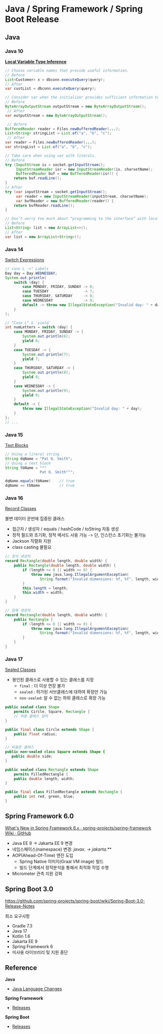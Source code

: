 # Java / Spring Framework / Spring Boot Release

## Java

### Java 10

**[Local Variable Type Inference](https://openjdk.org/projects/amber/guides/lvti-style-guide)** 

```java
// Choose variable names that provide useful information.
// Before
List<Customer> x = dbconn.executeQuery(query);
// After
var custList = dbconn.executeQuery(query); 
```

```java
// Consider var when the initializer provides sufficient information to the reader.
// Before
ByteArrayOutputStream outputStream = new ByteArrayOutputStream();
 // After
var outputStream = new ByteArrayOutputStream();

 // Before
BufferedReader reader = Files.newBufferedReader(...);
List<String> stringList = List.of("a", "b", "c");
 // After
var reader = Files.newBufferedReader(...);
var stringList = List.of("a", "b", "c");
```

```java
// Take care when using var with literals.
// Before
try (InputStream is = socket.getInputStream();
     InputStreamReader isr = new InputStreamReader(is, charsetName);
     BufferedReader buf = new BufferedReader(isr)) {
    return buf.readLine();
}
// After
try (var inputStream = socket.getInputStream();
     var reader = new InputStreamReader(inputStream, charsetName);
     var bufReader = new BufferedReader(reader)) {
    return bufReader.readLine();
}
```

```java
// Don’t worry too much about “programming to the interface” with local variables.
// Before
List<String> list = new ArrayList<>();
// After
var list = new ArrayList<String>();
```

### Java 14

[Switch Expressions](https://docs.oracle.com/en/java/javase/17/language/switch-expressions.html)

```java
// case L ->" Labels
Day day = Day.WEDNESDAY;    
System.out.println(
    switch (day) {
        case MONDAY, FRIDAY, SUNDAY -> 6;
        case TUESDAY                -> 7;
        case THURSDAY, SATURDAY     -> 8;
        case WEDNESDAY              -> 9;
        default -> throw new IllegalStateException("Invalid day: " + day);
    }
);    
```

```java
// “Case L” & `yield` 
int numLetters = switch (day) {
    case MONDAY, FRIDAY, SUNDAY -> {
        System.out.println(6);
        yield 6;
    }
    case TUESDAY -> {
        System.out.println(7);
        yield 7;
    }
    case THURSDAY, SATURDAY -> {
        System.out.println(8);
        yield 8;
    }
    case WEDNESDAY -> {
        System.out.println(9);
        yield 9;
    }
    default -> {
        throw new IllegalStateException("Invalid day: " + day);
    }
}; 
// ...
```

### Java 15

[Text Blocks](https://docs.oracle.com/en/java/javase/14/text-blocks/index.html)

```java
// Using a literal string
String dqName = "Pat Q. Smith";
// Using a text block
String tbName = """
                Pat Q. Smith""";

dqName.equals(tbName)    // true
dqName == tbName         // true
```

### Java 16

[Record Classes](https://docs.oracle.com/en/java/javase/17/language/records.html)

불변 데이터 운반에 집중된 클래스
- 접근자 / 생성자 / equals / hashCode / toString 자동 생성
- 정적 필드와 초기화, 정적 메서드 사용 가능 ->  단, 인스턴스 초기화는 불가능
- Jackson 직렬화 지원
- class casting 불필요


```java
// 정식 생성자
record Rectangle(double length, double width) {
    public Rectangle(double length, double width) {
        if (length <= 0 || width <= 0) {
            throw new java.lang.IllegalArgumentException(
                String.format("Invalid dimensions: %f, %f", length, width));
        }
        this.length = length;
        this.width = width;
    }
}

// 압축 생성자
record Rectangle(double length, double width) {
    public Rectangle {
        if (length <= 0 || width <= 0) {
            throw new java.lang.IllegalArgumentException(
                String.format("Invalid dimensions: %f, %f", length, width));
        }
    }
}
```

### Java 17

[Sealed Classes](https://docs.oracle.com/en/java/javase/17/language/sealed-classes-and-interfaces.html)

- 봉인된 클래스로 사용할 수 있는 클래스를 지정
	- `final` :  더 이상 연장 불가
	- `sealed` : 허가된 서브클래스에 대하여 확장만 가능
	* `non-sealed`: 알 수 없는 하위 클래스로 확장 가능

```java
public sealed class Shape
    permits Circle, Square, Rectangle {
    // 허용 클래스 정의
}

public final class Circle extends Shape {
    public float radius;
}

// 비표준 클래스
public non-sealed class Square extends Shape {
   public double side;
}  

public sealed class Rectangle extends Shape 
    permits FilledRectangle {
    public double length, width;
}

public final class FilledRectangle extends Rectangle {
    public int red, green, blue;
}

```

## Spring Framework 6.0 

[What's New in Spring Framework 6.x · spring-projects/spring-framework Wiki · GitHub](https://github.com/spring-projects/spring-framework/wiki/What%27s-New-in-Spring-Framework-6.x/)

* Java EE 8 -> Jakarta EE 9 변경 
* 네임스페이스(namespace) 변경: **javax.* -> jakarta.***
* AOP(Ahead-Of-Time) 엔진 도입 
	* Spring Native 이미지(Graal VM image) 빌드 
	* 빌드 단계에서 정적분석을 통해서 최적화 작업 수행 
* Micrometer 관측 지원 강화 


## Spring Boot 3.0

https://github.com/spring-projects/spring-boot/wiki/Spring-Boot-3.0-Release-Notes

최소 요구사항

* Gradle 7.3 
* Java 17 
* Kotlin 1.6 
* Jakarta EE 9 
* Spring Framework 6 
* 미사용 라이브러리 및 지원 중단 

## Reference

**Java**

- [Java Language Changes](https://docs.oracle.com/en/java/javase/17/language/java-language-changes.html#GUID-6459681C-6881-45D8-B0DB-395D1BD6DB9B)

**Spring Framework**

- [Releases](https://github.com/spring-projects/spring-framework/releases)

**Spring Boot**

- [Releases](https://github.com/spring-projects/spring-boot/releases)